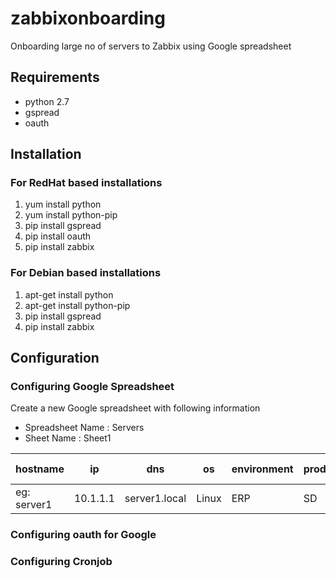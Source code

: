 # zabbixonboarding
Onboarding large no of servers to Zabbix using Google spreadsheet

## Requirements
* python 2.7
* gspread
* oauth

## Installation
### For RedHat based installations
1. yum install python
2. yum install python-pip
3. pip install gspread
4. pip install oauth
5. pip install zabbix

### For Debian based installations
1. apt-get install python
2. apt-get install python-pip
3. pip install gspread
4. pip install zabbix

## Configuration
### Configuring Google Spreadsheet
Create a new Google spreadsheet with following information
* Spreadsheet Name : Servers
* Sheet Name : Sheet1

| hostname | ip | dns | os | environment | product | sub system | {$SERVICES} | status | onboarding status |
|----------|----|-----|----|-------------|---------|------------|--------|--------|-------------------|
| eg: server1  |10.1.1.1|server1.local|Linux|ERP|SD|httpd,mssql|add| |

### Configuring oauth for Google



### Configuring Cronjob











